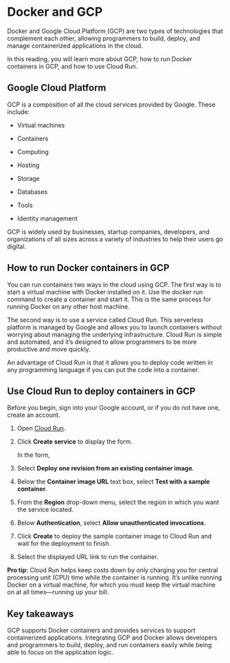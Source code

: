 # Docker and GCP
Docker and Google Cloud Platform (GCP) are two types of technologies that complement each other, allowing programmers to build, deploy, and manage containerized applications in the cloud.

In this reading, you will learn more about GCP, how to run Docker containers in GCP, and how to use Cloud Run.

## Google Cloud Platform
GCP is a composition of all the cloud services provided by Google. These include:

- Virtual machines

- Containers

- Computing

- Hosting

- Storage

- Databases

- Tools

- Identity management

GCP is widely used by businesses, startup companies, developers, and organizations of all sizes across a variety of industries to help their users go digital.

## How to run Docker containers in GCP
You can run containers two ways in the cloud using GCP. The first way is to start a virtual machine with Docker installed on it. Use the docker run command to create a container and start it. This is the same process for running Docker on any other host machine.

The second way is to use a service called Cloud Run. This serverless platform is managed by Google and allows you to launch containers without worrying about managing the underlying infrastructure. Cloud Run is simple and automated, and it’s designed to allow programmers to be more productive and move quickly.

An advantage of Cloud Run is that it allows you to deploy code written in any programming language if you can put the code into a container.

## Use Cloud Run to deploy containers in GCP
Before you begin, sign into your Google account, or if you do not have one, create an account.

1. Open [Cloud Run](https://console.cloud.google.com/run?enableapi=true&_ga=2.103152064.1978640569.1689869801-335443466.1689535280&project=cntg-app).

2. Click **Create service** to display the form.

	In the form,

1. Select **Deploy one revision from an existing container image**.

2. Below the **Container image URL** text box, select **Test with a sample container**.

3. From the **Region** drop-down menu, select the region in which you want the service located.

4. Below **Authentication**, select **Allow unauthenticated invocations**.

5. Click **Create** to deploy the sample container image to Cloud Run and wait for the deployment to finish.

6. Select the displayed URL link to run the container.

**Pro tip:** Cloud Run helps keep costs down by only charging you for central processing unit (CPU) time while the container is running. It’s unlike running Docker on a virtual machine, for which you must keep the virtual machine on at all times—running up your bill.

## Key takeaways

GCP supports Docker containers and provides services to support containerized applications. Integrating GCP and Docker allows developers and programmers to build, deploy, and run containers easily while being able to focus on the application logic.